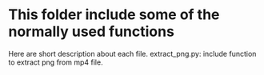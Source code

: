 # This folder include some of the normally used functions
Here are short description about each file.
extract_png.py: include function to extract png from mp4 file.
